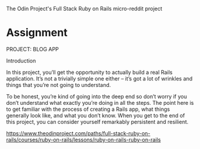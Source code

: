 The Odin Project's Full Stack Ruby on Rails micro-reddit project

# Assignment

PROJECT: BLOG APP

Introduction

In this project, you’ll get the opportunity to actually build a real Rails application. It’s not a trivially simple one either – it’s got a lot of wrinkles and things that you’re not going to understand.

To be honest, you’re kind of going into the deep end so don’t worry if you don’t understand what exactly you’re doing in all the steps. The point here is to get familiar with the process of creating a Rails app, what things generally look like, and what you don’t know. When you get to the end of this project, you can consider yourself remarkably persistent and resilient.

https://www.theodinproject.com/paths/full-stack-ruby-on-rails/courses/ruby-on-rails/lessons/ruby-on-rails-ruby-on-rails
